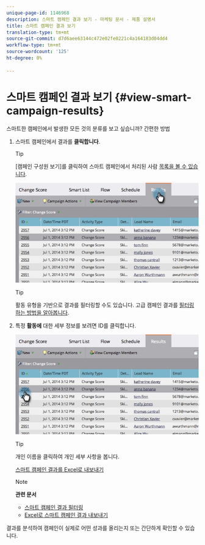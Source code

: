 ```yaml
---
unique-page-id: 1146968
description: 스마트 캠페인 결과 보기 - 마케팅 문서 - 제품 설명서
title: 스마트 캠페인 결과 보기
translation-type: tm+mt
source-git-commit: d7d6aee63144c472e02fe0221c4a164183d04dd4
workflow-type: tm+mt
source-wordcount: '125'
ht-degree: 0%

---
```



# 스마트 캠페인 결과 보기 {#view-smart-campaign-results}

스마트한 캠페인에서 발생한 모든 것의 분류를 보고 싶습니까? 간편한 방법

1. 스마트 캠페인에서 결과를 **클릭합니다**.

   >[!TIP]
   >
   >[캠페인 구성원 보기]를 클릭하여 스마트 캠페인에서 처리된 사람 [목록을 볼 수 있습니다](view-smart-campaign-members.md).

   ![](assets/image2014-9-22-11-38-10.jpg)

   >[!TIP]
   >
   >활동 유형을 기반으로 결과를 필터링할 수도 있습니다. 고급 캠페인 결과를 [필터링하는 방법을 알아봅니다](filter-smart-campaign-results.md).

1. 특정 **활동에** 대한 세부 정보를 보려면 ID를 클릭합니다.

   ![](assets/image2014-9-22-11-39-22.jpg)

   >[!TIP]
   >
   >개인 이름을 클릭하여 개인 세부 사항을 봅니다.

   [스마트 캠페인 결과를 Excel로 내보내기](export-smart-campaign-results-to-excel.md)

   >[!NOTE]
   >
   >**관련 문서**
   >
   >    
   >    
   >    * [스마트 캠페인 결과 필터링](filter-smart-campaign-results.md)
   >    * [Excel로 스마트 캠페인 결과 내보내기](export-smart-campaign-results-to-excel.md)


결과를 분석하여 캠페인이 실제로 어떤 성과를 올리는지 또는 간단하게 확인할 수 있습니다.